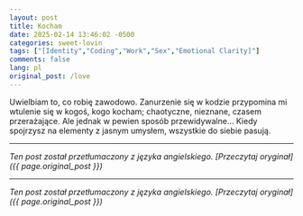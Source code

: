 ```yaml
---
layout: post
title: Kocham
date: 2025-02-14 13:46:02 -0500
categories: sweet-lovin
tags: ["[Identity","Coding","Work","Sex","Emotional Clarity]"]
comments: false
lang: pl
original_post: /love
---
```




Uwielbiam to, co robię zawodowo. Zanurzenie się w kodzie przypomina mi wtulenie się w kogoś, kogo kocham; chaotyczne, nieznane, czasem przerażające. Ale jednak w pewien sposób przewidywalne… Kiedy spojrzysz na elementy z jasnym umysłem, wszystkie do siebie pasują.

---

*Ten post został przetłumaczony z języka angielskiego. [Przeczytaj oryginał]({{ page.original_post }})*

---

*Ten post został przetłumaczony z języka angielskiego. [Przeczytaj oryginał]({{ page.original_post }})*
